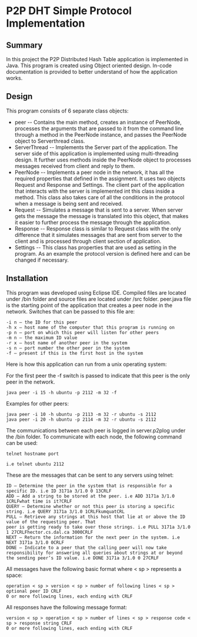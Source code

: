 P2P DHT Simple Protocol Implementation
=========================================================

Summary
-------
In this project the P2P Distributed Hash Table application is implemented in Java. This program is
created using Object oriented design. In-code documentation is provided to better understand of how the application works.

Design
------
This program consists of 6 separate class objects:

* peer -- Contains the main method, creates an instance of PeerNode, processes the arguments that are passed to
it from the command line through a method in the PeerNode instance, and passes the PeerNode object to
Serverthread class.
* ServerThread -- Implements the Server part of the application. The server side of this application is implemented using multi-threading design. It further uses methods inside the PeerNode object to processes messages received from client and reply to them.
* PeerNode -- Implements a peer node in the network, it has all the required properties that defined in the assignment. It uses two objects Request and Response and Settings. The client part of the application that interacts with the server is implemented int this class inside a method. This class also takes care of all the conditions in
the protocol when a message is being sent and received.
* Request -- Simulates a message that is sent to a server. When server gets the message the message is translated into this object, that makes it easier to further process the message through the application.
* Response -- Response class is similar to Request class with the only difference that it simulates messages that are sent from server to the client and is processed through client section of application.
* Settings -- This class has properties that are used as setting in the program. As an example the protocol version is defined here and can be changed if necessary.


Installation
------------
This program was developed using Eclipse IDE. Compiled files are located under /bin folder and source files are located under /src folder.
peer.java file is the starting point of the application that creates a peer node in the network. Switches that can be passed to this file are:

	-i n — the ID for this peer
	-h x — host name of the computer that this program is running on
	-p n — port on which this peer will listen for other peers
	-m n — the maximum ID value
	-r x — host name of another peer in the system
	-s n — port number the other peer in the system
	-f — present if this is the first host in the system
	
Here is how this application can run from a unix operating system:

For the first peer the -f switch is passed to indicate that this peer is the only peer in the network.
	
	java peer -i 15 -h ubuntu -p 2112 -m 32 -f

Examples for other peers:

	java peer -i 10 -h ubuntu -p 2113 -m 32 -r ubuntu -s 2112
	java peer -i 20 -h ubuntu -p 2114 -m 32 -r ubuntu -s 2112

The communications between each peer is logged in server.p2plog under the /bin folder.
To communicate with each node, the following command can be used:

	telnet hostname port

	i.e telnet ubuntu 2112
These are the messages that can be sent to any servers using telnet:

	ID — Determine the peer in the system that is responsible for a specific ID. i.e ID 3171a 3/1.0 0 13CRLF
	ADD — Add a string to be stored at the peer. i.e ADD 3171a 3/1.0 1CRLFwhat time is it?CRLF
	QUERY — Determine whether or not this peer is storing a specific string. i.e QUERY 3171a 3/1.0 1CRLFkumquatCRL
	PULL — Retrieve any strings at this host that lie at or above the ID value of the requesting peer. That
	peer is getting ready to take over those strings. i.e PULL 3171a 3/1.0 1 27CRLFhector.cs.dal.ca 3000CRLF
	NEXT — Return the information for the next peer in the system. i.e NEXT 3171a 3/1.0 0CRLF
	DONE — Indicate to a peer that the calling peer will now take responsibility for answering all queries about strings at or beyond the sending peer’s ID value. i.e DONE 3171a 3/1.0 0 27CRLF

All messages have the following basic format where < sp > represents a space:

	operation < sp > version < sp > number of following lines < sp > optional peer ID CRLF
	0 or more following lines, each ending with CRLF

All responses have the following message format:

	version < sp > operation < sp > number of lines < sp > response code < sp > response string CRLF
	0 or more following lines, each ending with CRLF
